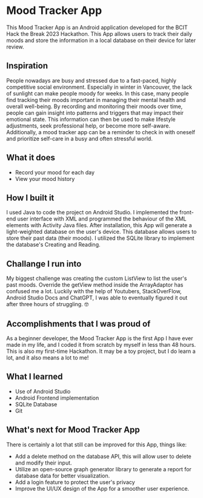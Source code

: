 # Mood Tracker App

This Mood Tracker App is an Android application developed for the BCIT Hack the Break 2023 Hackathon. This App allows users to track their daily moods and store the information in a local database on their device for later review.


## Inspiration

People nowadays are busy and stressed due to a fast-paced, highly competitive social environment. Especially in winter in Vancouver, the lack of sunlight can make people moody for weeks. In this case, many people find tracking their moods important in managing their mental health and overall well-being. By recording and monitoring their moods over time, people can gain insight into patterns and triggers that may impact their emotional state. This information can then be used to make lifestyle adjustments, seek professional help, or become more self-aware. Additionally, a mood tracker app can be a reminder to check in with oneself and prioritize self-care in a busy and often stressful world.


## What it does

* Record your mood for each day
* View your mood history

## How I built it 

I used Java to code the project on Android Studio. I implemented the front-end user interface with XML and programmed the behaviour of the XML elements with Activity Java files. After installation, this App will generate a light-weighted database on the user's device. This database allows users to store their past data (their moods). I utilized the SQLite library to implement the database's Creating and Reading.

## Challange I run into 

My biggest challenge was creating the custom ListView to list the user's past moods. Override the getView method inside the ArrayAdaptor has confused me a lot. Luckily with the help of Youtubers, StackOverFlow, Android Studio Docs and ChatGPT, I was able to eventually figured it out after three hours of struggling. 🤓

## Accomplishments that I was proud of

As a beginner developer, the Mood Tracker App is the first App I have ever made in my life, and I coded it from scratch by myself in less than 48 hours. This is also my first-time Hackathon. It may be a toy project, but I do learn a lot, and it also means a lot to me!

## What I learned

* Use of Android Studio
* Android Frontend implementation
* SQLite Database
* Git

## What's next for Mood Tracker App

There is certainly a lot that still can be improved for this App, things like:

* Add a delete method on the database API, this will allow user to delete and modify their input. 
* Utilize an open-source graph generator library to generate a report for database data for better visualization.
* Add a login feature to protect the user's privacy
* Improve the UI/UX design of the App for a smoother user experience.
